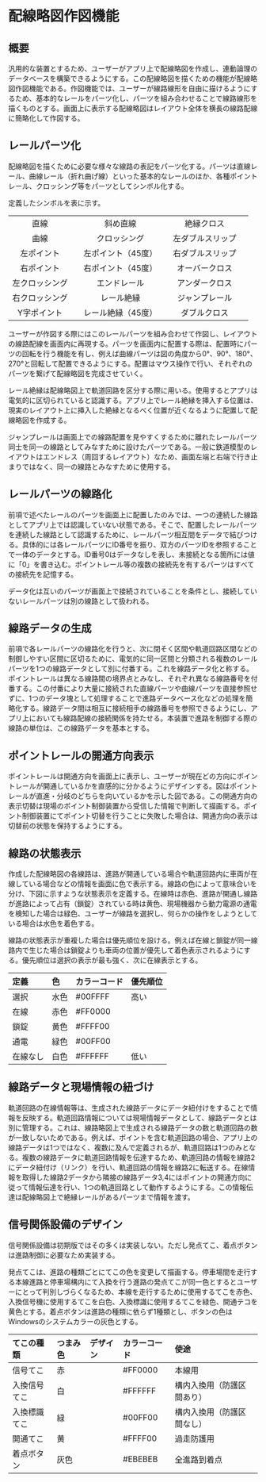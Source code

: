# 配線略図作図機能

## 概要
汎用的な装置とするため、ユーザーがアプリ上で配線略図を作成し、連動論理のデータベースを構築できるようにする。この配線略図を描くための機能が配線略図作図機能である。作図機能では、ユーザーが線路線形を自由に描けるようにするため、基本的なレールをパーツ化し、パーツを組み合わせることで線路線形を描くものとする。画面上に表示する配線略図はレイアウト全体を横長の線路配線に簡略化して作図する。

## レールパーツ化
配線略図を描くために必要な様々な線路の表記をパーツ化する。パーツは直線レール、曲線レール（折れ曲げ線）といった基本的なレールのほか、各種ポイントレール、クロッシング等をパーツとしてシンボル化する。

定義したシンボルを表に示す。

| | | | | | |
|:---:|:---:|:---:|:---:|:---:|:---:|
| 直線 | | 斜め直線 | | 絶縁クロス | |
| 曲線 | | クロッシング | | 左ダブルスリップ | |
| 左ポイント | | 左ポイント（45度） | | 右ダブルスリップ | |
| 右ポイント | | 右ポイント（45度） | | オーバークロス | |
| 左クロッシング | | エンドレール | | アンダークロス | |
| 右クロッシング | | レール絶縁 | | ジャンプレール | |
| Y字ポイント | | レール絶縁（45度） | | ダブルクロス | |

ユーザーが作図する際にはこのレールパーツを組み合わせて作図し、レイアウトの線路配線を画面内に再現する。パーツを画面内に配置する際は、配置時にパーツの回転を行う機能を有し、例えば曲線パーツは図の角度から0°、90°、180°、270°と回転して配置できるようにする。配置はマウス操作で行い、それぞれのパーツを繋げて配線略図を完成させていく。

レール絶縁は配線略図上で軌道回路を区分する際に用いる。使用するとアプリは電気的に区切られていると認識する。アプリ上でレール絶縁を挿入する位置は、現実のレイアウト上に挿入した絶縁となるべく位置が近くなるように配置して配線略図を作成する。

ジャンプレールは画面上での線路配置を見やすくするために離れたレールパーツ同士を同一の線路としてみなすために設けたパーツである。一般に鉄道模型のレイアウトはエンドレス（周回するレイアウト）なため、画面左端と右端で行き止まりではなく、同一の線路とみなすために使用する。

## レールパーツの線路化
前項で述べたレールのパーツを画面上に配置したのみでは、一つの連続した線路としてアプリ上では認識していない状態である。そこで、配置したレールパーツを連続した線路として認識するために、レールパーツ相互間をデータで結びつける。具体的には各レールパーツにID番号を振り、双方のパーツIDを参照することで一体のデータとする。ID番号0はデータなしを表し、未接続となる箇所には値に「0」を書き込む。ポイントレール等の複数の接続先を有するパーツはすべての接続先を記憶する。

データ化は互いのパーツが画面上で接続されていることを条件とし、接続していないレールパーツは別の線路として扱われる。

## 線路データの生成
前項で各レールパーツの線路化を行うと、次に閉そく区間や軌道回路区間などの制御しやすい区間に区切るために、電気的に同一区間と分類される複数のレールパーツを1つの線路データとして別に付番する。これを線路データ化と称する。ポイントレールは異なる線路間の境界点とみなし、それぞれ異なる線路番号を付番する。この付番により大量に接続された直線パーツや曲線パーツを直接参照せずに、1つのデータ塊として処理することで進路データベース化などの処理を簡略化する。線路データ間は相互に接続相手の線路番号を参照できるようにし、アプリ上においても線路配線の接続関係を持たせる。本装置で進路を制御する際の線路の単位は、この線路データを基本とする。

## ポイントレールの開通方向表示
ポイントレールは開通方向を画面上に表示し、ユーザーが現在どの方向にポイントレールが開通しているかを直感的に分かるようにデザインする。図はポイントレールが直進・分岐のどちらを向いているかを示した図である。この開通方向の表示切替は現場のポイント制御装置から受信した情報で判断して描画する。ポイント制御装置にてポイント切替を行うことに失敗した場合は、開通方向の表示は切替前の状態を保持するようにする。

## 線路の状態表示
作成した配線略図の各線路は、進路が開通している場合や軌道回路内に車両が在線している場合などの情報を画面に色で表示する。線路の色によって意味合いを分け、下図に示すような状態表示を定義する。在線時は赤色、進路が開通し線路が進路によって占有（鎖錠）されている時は黄色、現場機器から動力電源の通電を検知した場合は緑色、ユーザーが線路を選択し、何らかの操作をしようとしている場合は水色を着色する。

線路の状態表示が重複した場合は優先順位を設ける。例えば在線と鎖錠が同一線路内で生じた場合は鎖錠よりも車両の位置が優先して着色表示されるようにする。優先順位は選択の表示が最も強く、次に在線表示とする。

| 定義 | 色 | カラーコード | 優先順位 |
|:---|:---|:---|:---|
| 選択 | 水色 | #00FFFF | 高い |
| 在線 | 赤色 | #FF0000 | |
| 鎖錠 | 黄色 | #FFFF00 | |
| 通電 | 緑色 | #00FF00 | |
| 在線なし | 白色 | #FFFFFF | 低い |

## 線路データと現場情報の紐づけ
軌道回路の在線情報等は、生成された線路データにデータ紐付けをすることで情報を反映する。軌道回路情報については現場情報データとして、線路データとは別に管理する。これは、線路略図上で生成される線路データの数と軌道回路の数が一致しないためである。例えば、ポイントを含む軌道回路の場合、アプリ上の線路データは1つではなく、複数に及んで定義されるが、軌道回路は1つのみとなる。複数の線路データに軌道回路情報を伝達するため、軌道回路の情報を線路2にデータ紐付け（リンク）を行い、軌道回路の情報を線路2に転送する。在線情報を取得した線路2データから隣接の線路データ3,4にはポイントの開通方向に従って情報伝達を行い、1つの軌道回路として動作するようにする。この情報伝達は配線略図上で絶縁レールがあるパーツまで情報を渡す。

## 信号関係設備のデザイン
信号関係設備は初期版ではその多くは実装しない。ただし発点てこ、着点ボタンは進路制御に必要なため実装する。

発点てこは、進路の種類ごとにてこの色を変更して描画する。停車場間を走行する本線進路と停車場構内にて入換を行う進路の発点てこが同一色とするとユーザーにとって判別しづらくなるため、本線を走行するために使用するてこを赤色、入換信号機に使用するてこを白色、入換標識に使用するてこを緑色、開通テコを黄色とする。着点ボタンは進路の種類に依らず1種類とし、ボタンの色はWindowsのシステムカラーの灰色とする。

| てこの種類 | つまみ色 | デザイン | カラーコード | 使途 |
|:---|:---|:---|:---|:---|
| 信号てこ | 赤 | | #FF0000 | 本線用 |
| 入換信号てこ | 白 | | #FFFFFF | 構内入換用（防護区間あり） |
| 入換標識てこ | 緑 | | #00FF00 | 構内入換用（防護区間なし） |
| 開通てこ | 黄 | | #FFFF00 | 過走防護用 |
| 着点ボタン | 灰色 | | #EBEBEB | 全進路到着点 |
